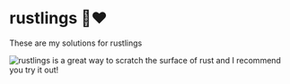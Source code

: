 # rustlings 🦀❤️

These are my solutions for rustlings

![rustlings](https://github.com/rust-lang/rustlings/) is a great way to scratch the surface of rust and I recommend you try it out!